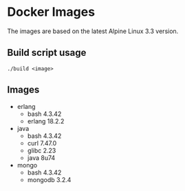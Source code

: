 # Docker Images

The images are based on the latest Alpine Linux 3.3 version.

## Build script usage

```
./build <image>
```

## Images

* erlang
    * bash 4.3.42
    * erlang 18.2.2
* java 
    * bash 4.3.42
    * curl 7.47.0
    * glibc 2.23
    * java 8u74
* mongo
    * bash 4.3.42
    * mongodb 3.2.4
